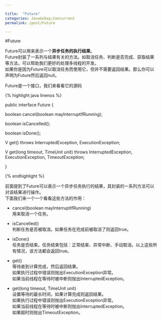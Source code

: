 ```yaml
---

title:	"Future"
categories:	Java&nbsp;Concurrent
permalink: /post/Future

---
```


#Future

Future可以用来表示一个**异步任务的执行结果**。  
Future封装了一系列与结果有关的方法。如取消任务、判断是否完成、获取结果等方法，可以帮助我们更好的处理多线程的开发。  
如果你是因为Future可以取消任务而使用它，但并不需要返回结果。那么你可以声明为Future<Void>然后返回null。  

Future是一个接口，我们来看看它的源码  

{% highlight java linenos %}

public interface Future<V> {

  boolean cancel(boolean mayInterruptIfRunning);

  boolean isCancelled();

  boolean isDone();

  V get() throws InterruptedException, ExecutionException;

  V get(long timeout, TimeUnit unit)
  	throws InterruptedException, ExecutionException, TimeoutException;

}

{% endhighlight %}

前面提到了Future可以表示一个异步任务执行的结果，其封装的一系列方法可以对该结果进行操作。  
下面我们来一个一个看看这些方法的作用：

* cancel(boolean mayInterruptIfRunning)  
  用来取消一个任务。  

* isCancelled()  
  判断任务是否被取消。如果任务在完成前被取消了则返回true。

* isDone()  
  任务是否结束。任务结束包括：正常结束、异常中断、手动取消。以上这些所有情况，该方法都会返回true。

* get()  
  等待直到计算完成，然后返回结果。  
  如果执行过程中错误则抛出ExecutionException异常。  
  如果当前线程在等待时被中断则抛出InterruptedException。  

* get(long timeout, TimeUnit unit)  
  设置等待的最长时间，如果计算完成则返回结果。  
  如果执行过程中错误则抛出ExecutionException异常。  
  如果当前线程在等待时被中断则抛出InterruptedException。  
  如果超时则抛出TimeoutException。  

